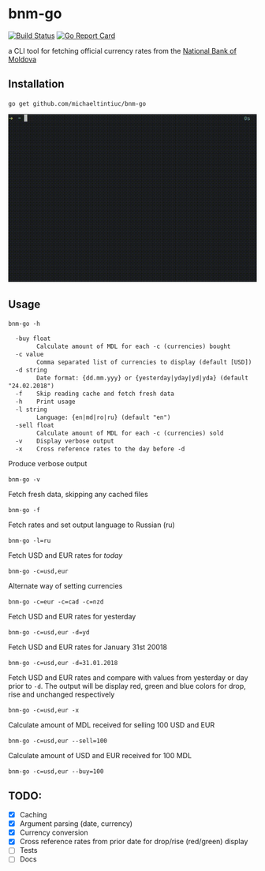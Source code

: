 # bnm-go
[![Build Status](https://travis-ci.org/michaeltintiuc/bnm-go.svg?branch=master)](https://travis-ci.org/michaeltintiuc/bnm-go)
[![Go Report Card](https://goreportcard.com/badge/github.com/michaeltintiuc/bnm-go)](https://goreportcard.com/report/github.com/michaeltintiuc/bnm-go)

a CLI tool for fetching official currency rates from the [National Bank of Moldova](https://bnm.md/)

## Installation

`go get github.com/michaeltintiuc/bnm-go`

![bnm-go preview](/preview.gif?raw=true "bnm-go preview")

## Usage

`bnm-go -h`

```
  -buy float
    	Calculate amount of MDL for each -c (currencies) bought
  -c value
    	Comma separated list of currencies to display (default [USD])
  -d string
    	Date format: {dd.mm.yyy} or {yesterday|yday|yd|yda} (default "24.02.2018")
  -f	Skip reading cache and fetch fresh data
  -h	Print usage
  -l string
    	Language: {en|md|ro|ru} (default "en")
  -sell float
    	Calculate amount of MDL for each -c (currencies) sold
  -v	Display verbose output
  -x	Cross reference rates to the day before -d
```

Produce verbose output

`bnm-go -v`

Fetch fresh data, skipping any cached files

`bnm-go -f`

Fetch rates and set output language to Russian (ru)

`bnm-go -l=ru`

Fetch USD and EUR rates for _today_

`bnm-go -c=usd,eur`

Alternate way of setting currencies

`bnm-go -c=eur -c=cad -c=nzd`

Fetch USD and EUR rates for yesterday

`bnm-go -c=usd,eur -d=yd`

Fetch USD and EUR rates for January 31st 20018

`bnm-go -c=usd,eur -d=31.01.2018`

Fetch USD and EUR rates and compare with values from yesterday or day prior to `-d`. The output will be display red, green and blue colors for drop, rise and unchanged respectively

`bnm-go -c=usd,eur -x`

Calculate amount of MDL received for selling 100 USD and EUR

`bnm-go -c=usd,eur --sell=100`

Calculate amount of USD and EUR received for 100 MDL

`bnm-go -c=usd,eur --buy=100`


## TODO:
- [X] Caching
- [X] Argument parsing (date, currency)
- [X] Currency conversion
- [X] Cross reference rates from prior date for drop/rise (red/green) display
- [ ] Tests
- [ ] Docs
